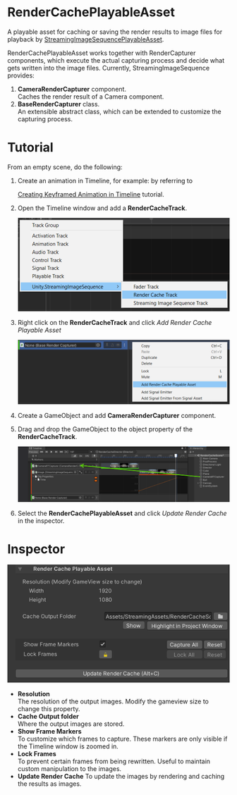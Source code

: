 # RenderCachePlayableAsset

A playable asset for caching or saving the render results to image files for playback by 
[StreamingImageSequencePlayableAsset](StreamingImageSequencePlayableAsset.md).

RenderCachePlayableAsset works together with RenderCapturer components, which execute the actual capturing process and
decide what gets written into the image files. Currently, StreamingImageSequence provides: 
1. **CameraRenderCapturer** component.   
   Caches the render result of a Camera component.
1. **BaseRenderCapturer** class.  
   An extensible abstract class, which can be extended to customize the capturing process.




# Tutorial 

From an empty scene, do the following:

1. Create an animation in Timeline, for example: by referring to  

   [Creating Keyframed Animation in Timeline](https://learn.unity.com/tutorial/creating-keyframed-animation-in-timeline) tutorial.

1. Open the Timeline window and add a **RenderCacheTrack**.
 
   ![AddRenderCacheTrack](../images/AddRenderCacheTrack.png)
   
1. Right click on the **RenderCacheTrack** and click *Add Render Cache Playable Asset*
 
   ![AddRenderCachePlayableAsset](../images/AddRenderCachePlayableAsset.png)
   
1. Create a GameObject and add **CameraRenderCapturer** component.

1. Drag and drop the GameObject to the object property of the **RenderCacheTrack**.

   ![AssignRenderCapturer](../images/AssignRenderCapturer.png)

1. Select the **RenderCachePlayableAsset** and click *Update Render Cache* in the inspector.


# Inspector

![RenderCachePlayableAsset](../images/RenderCachePlayableAsset.png)

* **Resolution**   
  The resolution of the output images. Modify the gameview size to change this property.
* **Cache Output folder**  
  Where the output images are stored.
* **Show Frame Markers**  
  To customize which frames to capture. These markers are only visible if the Timeline window 
  is zoomed in. 
* **Lock Frames**  
  To prevent certain frames from being rewritten. Useful to maintain custom manipulation to the images.
* **Update Render Cache**
  To update the images by rendering and caching the results as images.





